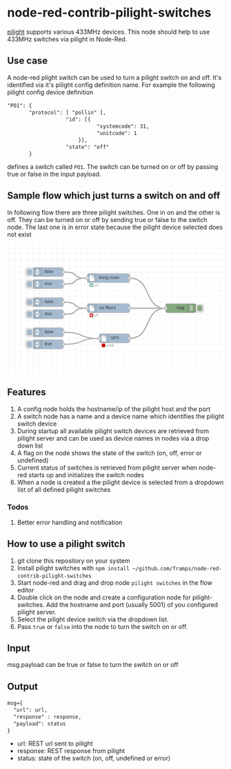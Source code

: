 # node-red-contrib-pilight-switches

[pilight](https://www.pilight.org/) supports various 433MHz devices. This node should help to use 433MHz switches via pilight in Node-Red.

## Use case

A node-red plight switch can be used to turn a pilight switch on and off. It's identified via it's pilight config definition name. For example the following pilight config device definition

```
"PO1": {
       "protocol": [ "pollin" ],
                   "id": [{
                             "systemcode": 31,
                             "unitcode": 1
                       }],
                   "state": "off"
       }
```

defines a switch called `PO1`. The switch can be turned on or off by passing true or false in the input payload.

## Sample flow which just turns a switch on and off

In following flow there are three pilight switches. One in on and the other is off. They can be turned on or off by sending true or false to the switch node. The last one is in error state because the pilight device selected does not exist

![Alt text](pics/pilight_customnode_flow.png?raw=true "Title")

## Features

1. A config node holds the hostname/ip of the pilight host and the port
2. A switch node has a name and a device name which identifies the pilight switch device
3. During startup all available pilight switch devices are retrieved from pilight server and can be used as device names in nodes via a drop down list
4. A flag on the node shows the state of the switch (on, off, error or undefined)
5. Current status of switches is retrieved from pilight server when node-red starts up and initializes the switch nodes
6. When a node is created a the pilight device is selected from a dropdown list of all defined pilight switches

### Todos

1. Better error handling and notification

## How to use a pilight switch

1. git clone this repository on your system
2. Install pilight switches with `npm install ~/github.com/framps/node-red-contrib-pilight-switches`
3. Start node-red and drag and drop node `pilight switches` in the flow editor
4. Double click on the node and create a configuration node for pilight-switches. Add the hostname and port (usually 5001) of you configured pilight server.
5. Select the pilight device switch via the dropdown list.
6. Pass `true` or `false` into the node to turn the switch on or off.

## Input

msg.payload can be true or false to turn the switch on or off

## Output

```
msg={
  "url": url,
  "response" : response,
  "payload": status
}
```
* url: REST url sent to pilight
* response: REST response from pilight
* status: state of the switch (on, off, undefined or error)
